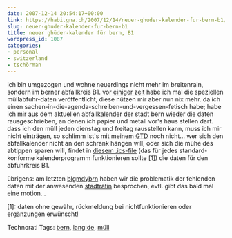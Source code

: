 ```yaml
---
date: 2007-12-14 20:54:17+00:00
link: https://habi.gna.ch/2007/12/14/neuer-ghuder-kalender-fur-bern-b1/
slug: neuer-ghuder-kalender-fur-bern-b1
title: neuer ghüder-kalender für bern, B1
wordpress_id: 1087
categories:
- personal
- switzerland
- tschörman
---
```


ich bin umgezogen und wohne neuerdings nicht mehr im breitenrain, sondern im berner abfallkreis B1. vor [einiger zeit](https://habi.gna.ch/2006/12/22/ghuder/) habe ich mal die speziellen müllabfuhr-daten veröffentlicht, diese nützen mir aber nun nix mehr.
da ich einen sachen-in-die-agenda-schreiben-und-vergessen-fetisch habe; habe ich mir aus dem aktuellen abfallkalender der stadt bern wieder die daten rausgeschrieben, an denen ich papier und metall vor's haus stellen darf. dass ich den müll jeden dienstag und freitag rausstellen kann, muss ich mir nicht einträgen, so schlimm ist's mit meinem [GTD](https://en.wikipedia.org/wiki/Getting_Things_Done) noch nicht...
wer sich den abfallkalender nicht an den schrank hängen will, oder sich die mühe des abtippen sparen will, findet in [diesem .ics-file](https://habi.gna.ch/wp-content/uploads/2007/12/abfallkalender_bern_b1_2008.ics) (das für jedes standard-konforme kalenderprogramm funktionieren sollte [1]) die daten für den abfuhrkreis B1.


übrigens: am letzten [blgmdybrn](https://blog.dasrecht.net/2007/12/04/blgmdybrn-03122007/) haben wir die problematik der fehlenden daten mit der anwesenden [stadträtin](http://dannie.wordpress.com/) besprochen, evtl. gibt das bald mal eine motion...

[1]: daten ohne gewähr, rückmeldung bei nichtfunktionieren oder ergänzungen erwünscht!



Technorati Tags: [bern](http://www.technorati.com/tag/bern), [lang:de](http://www.technorati.com/tag/lang:de), [müll](http://www.technorati.com/tag/müll)
